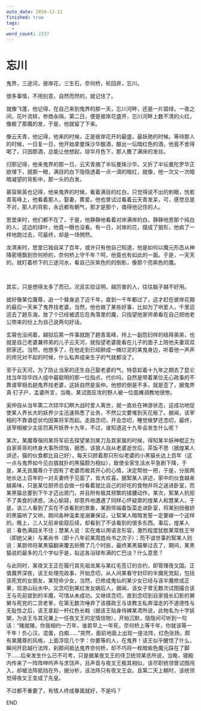```yaml
---
auto_date: 2020-12-12
finished: true
tags:
  - 
word_count: 2337
---
```


# 忘川

鬼界，三途河，彼岸花，三生石，奈何桥，轮回井，忘川。

很多事情，不用刻意，自然而然的，就记住了。

就像飞蓬，他记得，在自己来到鬼界的那一天，忘川河畔，还是一片碧绿，一夜之间，花叶流转，参商永隔，第二日，便是彼岸花盛开，忘川河畔上数不清的火红，像极了那魔的发，于是，他就留了下来。

像云天青，他记得，他来的时候，正是彼岸花开的最盛，最妖艳的时候。等待那人的时候，一日复一日，他开始拿曼珠沙华酿酒，酿出一坛暗红色的酒，他竟不舍得喝了，只因那酒，总能让他想起，琼华月色下，那人撒了满床的发丝。

归邪记得，他来鬼界的那一日，云天青摘了半坛曼珠沙华，又折了半坛曼陀罗华正欲埋下，就那一眼，满目的白下隐隐透着一点一滴的暗红，就像，他一次又一次暗暗凝望的背影中，那一头的白发。

慕容紫英也记得，他来鬼界的时候，看着满目的红白，只觉得说不出的刺眼，恍若青鸾峰上，他看着那人，娶妻，葬爱。他也曾试过看着云天青发呆，可，感觉总是不对，那人的背影，永远都有朝气，那才是那个，值得他记住的人。

思堂来时，他们都不在了，于是，他静静地看着对岸满岸的白，静静地思那个纯白的人，这边的绿叶，他竟一眼也没看。有一日，对岸的花，摆成了狼形，他疯了一样地跑过去，可最终，却是一场惘然。

龙溟来时，思堂已独自呆了百年，或许只有他自己知道，他是如何以魔元形态从神降密境飘到奈何桥的，奈何桥上守千年？呵，他竟也有如此的一面。于是，一天天的，就盯着桥下的三途河水，看自己灰紫色的的倒影，像那个亮紫色的魔。

<br>

其实，只是想得太多了而已。况且实验证明，越厉害的人，往往脑子越不好用。

就好像某位魔尊，追一个替身追了近千年，直到一千年都过了，这才赶在彼岸花期的最后一天来了鬼界找老婆。当然，他也做了某些好事，比如为了哄爱人，千里迢迢去了趟东海，放了个已经被遗忘在角落里的魔，只指望他家师弟看在自己把他老公带来的份上为自己说两句好话。

玄霄也没闲着，越狱后第一件事就跑了趟青鸾峰，拎上一副怨妇样的结拜弟弟，也就是自己老婆兼师弟的儿子云天河，就指望老婆能看在儿子的面子上陪他夫妻双双把家还。当然，他想多了，在他走到已经醉成一摊烂泥的某鬼身边，听着他一声声的师兄对不起的时候，什么私奔成亲生子的气就都没了。

至于云天河，为了防止当家的还生自己娶老婆的气，特意趁着十九年之期去了昆仑找当年琼华四人组中最聪明的那一位指点，代价吗，自然是带着某位无心政事的不靠谱宰相去趟鬼界找老婆，这妖自然是奚仲。他想的倒是不多，就是歪了，据鬼界真·钉子户，孟婆所言，当晚，某试图反攻的野人被一位面瘫调教地很惨。

奚仲自从当年第二次琼华幻瞑大战时爱人离世，就一直处在神游状态，这成功地促使某人界长大的妖界少主迅速熟悉了业务，不然公文要堆到天花板了。据闻，该宰相的不靠谱症状均因某将军而起。走路念叨，开会念叨，睡觉做梦还念叨，最终，该宰相被少主惩罚离开妖界十九年，不过，谁知道这十九年会发生什么呢？

某次，某魔尊偕同某将军前去探望某剑某刀及其家属的时候，得知某半妖神棍正为自家哥哥的终身大事所烦恼，据悉，该狼人自从老婆逝世后，茶饭不思（据煌某人讲述，猫的伙食都比自己好），每天只顾着那只形似老婆的小黑猫长达上百年（这一点与鬼界如今见白狼就扑的黑猫颇为相似），致使全家生活水平急剧下降，于是，某无良魔尊介于因有了老婆而极其开心的心情，决定帮他一把，于是，分居两地长达上百年的一对夫妻终于见面了，皆大欢喜。据絮某人讲述，家中的伙食越来越美味，只是某位厨师总会做一份看着就比自己的好吃的食物并将之送进卧室，而某黑猫总要到下午才迈出房门，并且附有极其频繁的揉腰动作。某次，絮某人抗拒不了美食的诱惑，决心偷窥，却意外地遭遇了同样心怀疑窦的煌某人和慧某人，于是，该三人看到了实在不该看到的景象，某厨师端着饭菜走进卧室，将某别扭傲娇的黑猫哄了又哄，期间各种温柔宠溺兼保证，让絮某人暗暗发誓一定要嫁一个这样的。晚上，三人又前来偷窥后续，却看到了不该看到的很多东西。事后，煌某人说：春色满园关不住；慧某人说：实在难以用语言形容，激烈程度犹胜某常胜王爷（即她父亲）与某尚书（即十八年前某周姓尚书之次子）；而不谙世事的絮某人则说：某厨师将某黑猫翻来覆去折腾了几个时辰，最终某黑猫晕过去了，期间，某黑猫说的最多的几个字似乎是，拟这各浴球布满的亡巴淡？什么意思？

与此同时，某夜叉王正在履行其先祖龙某与某红毛签订的合约，即管理夜叉国。正值魔界深夜，该王处理完政事，开始念叨，从人间某看守封印的半魔死党起，包括该死党的女朋友，某短命少女，当然，已修成鬼仙的某少女已经与该半魔修成正果，现游山玩水中。又念叨到某红发女娲后人，据闻，该女子曾无数次试图撮合该王与先前提到的半魔，可惜从未成功。又继续念叨，直到念叨到自家擅长幻影的舅舅与死党的二货老爹，在第无数次唾弃了该摄政王与该教主私奔溜走的不道德性与无耻性之后，该王拿起一杆红色长戟（据该王贴身侍婢某鸢所说，此物名为十字妖槊，为该王与其兄兼上一任夜叉王的定情信物），开始沉默，隐隐间可听到一句话：“赌就赌，你我相约一万年，谁若早上一年死，奈何桥上等千年，你就该等一千年！负心汉，混蛋，白痴……”突然，面前地面上出现一座法阵，红色张扬，颇有某魔尊的风格，上面浮现几个字：你要等的人，在鬼界！该王似乎醒悟了什么，瞬间开启越行法阵，刹那间抵达鬼界奈何桥，却不巧将一枚暗紫色魔元踩在了脚下……后来发生什么已不可考，只是据某夜叉王的侍卫统领某丞所说，当晚，寝殿内传来了一阵阵呻吟声与求饶声，且声音与夜叉王极其相似，该尽职统领曾试图闯入，却被法阵抵挡在外，据分析，该法阵只有夜叉王会。且第二天上朝时，该统领觉得夜叉王变成了先皇。

不过都不重要了，有情人终成眷属就好，不是吗？

END
